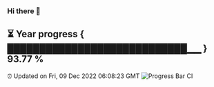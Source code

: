 ### Hi there 👋
⏳ Year progress { ████████████████████████████▁▁ } 93.77 %
---
⏰ Updated on Fri, 09 Dec 2022 06:08:23 GMT
![Progress Bar CI](https://github.com/Moyi321/Moyi321/workflows/Progress%20Bar%20CI/badge.svg)
